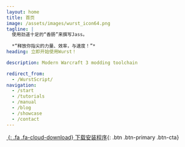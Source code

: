 ```yaml
---
layout: home
title: 首页
image: /assets/images/wurst_icon64.png
tagline: |
  使用劲道十足的“香肠”来撰写Jass。
  
  *“释放你指尖的力量、效率，与速度！”*
heading: 立即开始使用Wurst！

description: Modern Warcraft 3 modding toolchain

redirect_from:
  - /WurstScript/
navigation:
  - /start
  - /tutorials
  - /manual
  - /blog
  - /showcase
  - /contact
---
```


<div class="cta-container">

[*&nbsp;*{: .fa .fa-cloud-download} 下载安装程序](http://peeeq.de/hudson/job/WurstSetup/lastSuccessfulBuild/artifact/downloads/WurstSetup.jar){: .btn .btn-primary .btn-cta}

</div>
